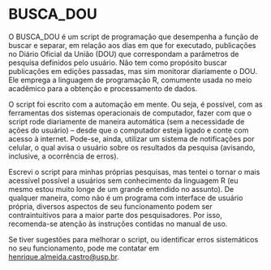 # BUSCA_DOU
O BUSCA_DOU é um script de programação que desempenha a função de buscar e separar, em relação aos dias em que for executado, publicações no Diário Oficial da União (DOU) que correspondam a parâmetros de pesquisa definidos pelo usuário. Não tem como propósito buscar publicações em edições passadas, mas sim monitorar diariamente o DOU. Ele emprega a linguagem de programação R, comumente usada no meio acadêmico para a obtenção e processamento de dados.

O script foi escrito com a automação em mente. Ou seja, é possível, com as ferramentas dos sistemas operacionais de computador, fazer com que o script rode diariamente de maneira automática (sem a necessidade de ações do usuário) – desde que o computador esteja ligado e conte com acesso à internet. Pode-se, ainda, utilizar um sistema de notificações por celular, o qual avisa o usuário sobre os resultados da pesquisa (avisando, inclusive, a ocorrência de erros).

Escrevi o script para minhas próprias pesquisas, mas tentei o tornar o mais acessível possível a usuários sem conhecimento da linguagem R (eu mesmo estou muito longe de um grande entendido no assunto). De qualquer maneira, como não é um programa com interface de usuário própria, diversos aspectos de seu funcionamento podem ser contraintuitivos para a maior parte dos pesquisadores. Por isso, recomenda-se atenção às instruções contidas no manual de uso.

Se tiver sugestões para melhorar o script, ou identificar erros sistemáticos no seu funcionamento, pode me contatar em henrique.almeida.castro@usp.br.
